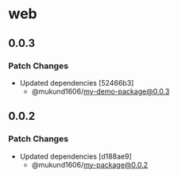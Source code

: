# web

## 0.0.3

### Patch Changes

- Updated dependencies [52466b3]
  - @mukund1606/my-demo-package@0.0.3

## 0.0.2

### Patch Changes

- Updated dependencies [d188ae9]
  - @mukund1606/my-package@0.0.2

